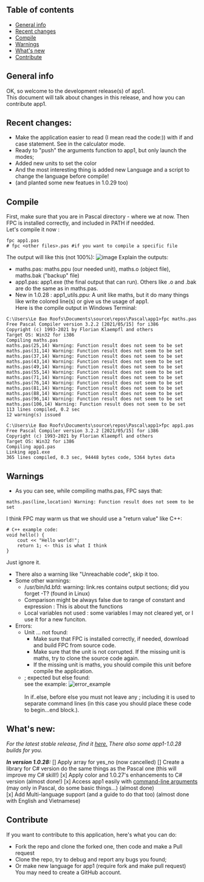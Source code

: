 ## Table of contents
* [General info](#general-info)
* [Recent changes](#recent-changes)
* [Compile](#compile)
* [Warnings](#warnings)
* [What's new](#whats-new)
* [Contribute](#contribute)

## General info
OK, so welcome to the development release(s) of app1.<br> 
This document will talk about changes in this release, and how you can contribute app1.
	
## Recent changes:
* Make the application easier to read (I mean read the code:)) with if and case statement. See in the calculator mode.
* Ready to "push" the arguments function to app1, but only launch the modes;
* Added new units to set the color
* And the most interesting thing is added new Language and a script to change the language before compile!
* (and planted some new featues in 1.0.29 too)

## Compile
First, make sure that you are in Pascal directory - where we at now. Then FPC is installed correctly, and included in PATH if needded.<br>
Let's compile it now :
```
fpc app1.pas
# fpc <other files>.pas #if you want to compile a specific file
```
The output will like this (not 100%):
![image](https://user-images.githubusercontent.com/77564176/142795151-55a35239-1232-4794-adde-f0f86c5780b4.png)
Explain the outputs:<br>
  * maths.pas: maths.ppu (our needed unit), maths.o (object file), maths.bak ("backup" file)<br>
  * app1.pas: app1.exe (the final output that can run). Others like .o and .bak are do the same as in maths.pas.<br>
  * New in 1.0.28 : app1_utils.ppu: A unit like maths, but it do many things like write colored line(s) or give us the usage of app1.<br>
Here is the compile output in Windows Terminal:  
```
C:\Users\Le Bao Roofs\Documents\source\repos\Pascal\app1>fpc maths.pas
Free Pascal Compiler version 3.2.2 [2021/05/15] for i386
Copyright (c) 1993-2021 by Florian Klaempfl and others
Target OS: Win32 for i386
Compiling maths.pas
maths.pas(25,14) Warning: Function result does not seem to be set
maths.pas(31,14) Warning: Function result does not seem to be set
maths.pas(37,14) Warning: Function result does not seem to be set
maths.pas(43,14) Warning: Function result does not seem to be set
maths.pas(49,14) Warning: Function result does not seem to be set
maths.pas(55,14) Warning: Function result does not seem to be set
maths.pas(71,14) Warning: Function result does not seem to be set
maths.pas(76,14) Warning: Function result does not seem to be set
maths.pas(81,14) Warning: Function result does not seem to be set
maths.pas(88,14) Warning: Function result does not seem to be set
maths.pas(96,14) Warning: Function result does not seem to be set
maths.pas(106,14) Warning: Function result does not seem to be set
113 lines compiled, 0.2 sec
12 warning(s) issued

C:\Users\Le Bao Roofs\Documents\source\repos\Pascal\app1>fpc app1.pas
Free Pascal Compiler version 3.2.2 [2021/05/15] for i386
Copyright (c) 1993-2021 by Florian Klaempfl and others
Target OS: Win32 for i386
Compiling app1.pas
Linking app1.exe
365 lines compiled, 0.3 sec, 94448 bytes code, 5364 bytes data  
```

## Warnings 
* As you can see, while compiling maths.pas, FPC says that:
```
maths.pas(line,location) Warning: Function result does not seem to be set
```
I think FPC may warm us that we should use a "return value" like C++:
```
# C++ example code:
void hello() {
	cout << "Hello world!";
	return 1; <- this is what I think
}
```
Just ignore it.<br>
* There also a warning like "Unreachable code", skip it too.
* Some other warnings: 
  - /usr/bin/ld.bfd: warning: link.res contains output sections; did you forget -T? (found in Linux)
  - Comparison might be always false due to range of constant and expression : This is about the functions
  - Local variables not used : some variables I may not cleared yet, or I use it for a new funciton.
* Errors:
  - Unit ... not found: 
    - Make sure that FPC is installed correctly, if needed, download and build FPC from source code.
    - Make sure that the unit is not corrupted. If the missing unit is maths, try to clone the source code again.
    - If the missing unit is maths, you should compile this unit before compile the application.
  - ; expected but else found: <br>
    see the example:
      ![error_example](https://user-images.githubusercontent.com/77564176/142801380-1e273b0c-54ea-4219-90a7-3077d3839f13.png)<br><br>
    In if..else, before else you must not leave any ; including it is used to separate command lines (in this case you should place these code to begin...end block.).      
      
## What's new:
*For the latest stable release, find it [here.](https://github.com/lebao3105/app1cli/releases/) There also some app1-1.0.28 builds for you.* <br>

***In version 1.0.28:***
[] Apply array for yes_no (now cancelled)
[] Create a library for C# version do the same things as the Pascal one (this will improve my C# skill!)
[x] Apply color and 1.0.27's enhancements to C# version (almost done!)
[x] Access app1 easily with [command-line arguments](https://stackoverflow.com/questions/25891529/command-line-args-in-pascal) (may only in Pascal, do some basic things...) (almost done)<br>
[x] Add Multi-language support (and a guide to do that too) (almost done with English and Vietnamese)

## Contribute
If you want to contribute to this application, here's what you can do:
* Fork the repo and clone the forked one, then code and make a Pull request 
* Clone the repo, try to debug and report any bugs you found;
* Or make new language for app1 (require fork and make pull request)<br>
You may need to create a GitHub account.

